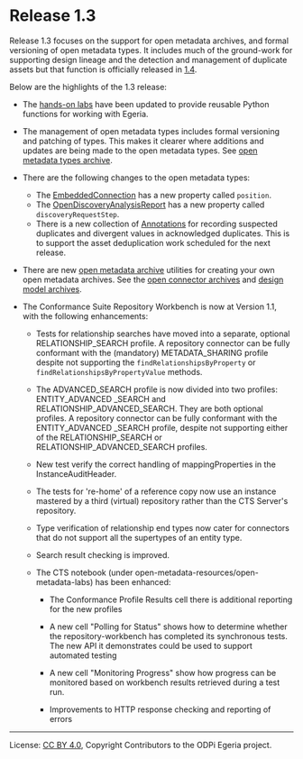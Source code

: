 <!-- SPDX-License-Identifier: CC-BY-4.0 -->
<!-- Copyright Contributors to the ODPi Egeria project. -->

# Release 1.3

Release 1.3 focuses on the support for open metadata archives, and formal versioning of open metadata types.
It includes much of the ground-work for
supporting design lineage and the detection and management of duplicate assets but that function is officially
released in [1.4](release-notes-1-4.md).

Below are the highlights of the 1.3 release:

* The [hands-on labs](../open-metadata-resources/open-metadata-labs) have been updated to provide
  reusable Python functions for working with Egeria.
  
* The management of open metadata types includes formal versioning and patching of types.
  This makes it clearer where additions and updates are being made to the open metadata types.
  See [open metadata types archive](../open-metadata-resources/open-metadata-archives/open-metadata-types).
  
* There are the following changes to the open metadata types:
   * The [EmbeddedConnection](../open-metadata-publication/website/open-metadata-types/0205-Connection-Linkage.md) has a new property called `position`.
   * The [OpenDiscoveryAnalysisReport](../open-metadata-publication/website/open-metadata-types/0605-Open-Discovery-Analysis-Reports.md) has a new property called `discoveryRequestStep`.
   * There is a new collection of [Annotations](../open-metadata-publication/website/open-metadata-types/0655-Asset-Deduplication.md) for recording suspected duplicates and divergent values in acknowledged duplicates.
     This is to support the asset deduplication work scheduled for the next release.

* There are new [open metadata archive](../open-metadata-resources/open-metadata-archives) utilities for creating your own open metadata archives.
  See the [open connector archives](../open-metadata-resources/open-metadata-archives/open-connector-archives) and
  [design model archives](../open-metadata-resources/open-metadata-archives/design-model-archives).

* The Conformance Suite Repository Workbench is now at Version 1.1, with the following enhancements:

   * Tests for relationship searches have moved into a separate, optional RELATIONSHIP_SEARCH profile. A repository connector can be fully conformant with the (mandatory) METADATA_SHARING profile despite not supporting the `findRelationshipsByProperty` or `findRelationshipsByPropertyValue` methods.

   * The ADVANCED_SEARCH profile is now divided into two profiles: ENTITY_ADVANCED _SEARCH and RELATIONSHIP_ADVANCED_SEARCH. They are both optional profiles. A repository connector can be fully conformant with the ENTITY_ADVANCED _SEARCH profile, despite not supporting either of the RELATIONSHIP_SEARCH or RELATIONSHIP_ADVANCED_SEARCH profiles.

   * New test verify the correct handling of mappingProperties in the InstanceAuditHeader.

   * The tests for 're-home' of a reference copy now use an instance mastered by a third (virtual) repository rather than the CTS Server's repository.

   * Type verification of relationship end types now cater for connectors that do not support all the supertypes of an entity type.

   * Search result checking is improved.

   * The CTS notebook (under open-metadata-resources/open-metadata-labs) has been enhanced:

      * The Conformance Profile Results cell there is additional reporting for the new profiles

      * A new cell "Polling for Status" shows how to determine whether the repository-workbench has completed its synchronous tests. The new API it demonstrates could be used to support automated testing

      * A new cell "Monitoring Progress" show how progress can be monitored based on workbench results retrieved during a test run.

      * Improvements to HTTP response checking and reporting of errors

   
----
License: [CC BY 4.0](https://creativecommons.org/licenses/by/4.0/),
Copyright Contributors to the ODPi Egeria project.